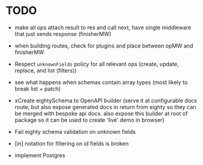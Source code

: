 # TODO

- make all ops attach result to res and call next, have single middleware that just sends response (finisherMW)
- when building routes, check for plugins and place between opMW and finisherMW



- Respect `unknownFields` policy for all relevant ops (create, update, replace, and list (filters))
- see what happens when schemas contain array types (most likely to break list + patch)
- xCreate eightySchema to OpenAPI builder (serve it at configurable docs route, but also expose generated docs in return from eighty so they can be merged with bespoke api docs. also expose this builder at root of package so it can be used to create 'live' demo in browser)
- Fail eighty schema validation on unknown fields
- [in] notation for filtering on id fields is broken
- implement Postgres
